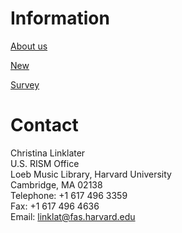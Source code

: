 # Information

[About us](/international/working-groups/united-states/home.html)

[New](/international/working-groups/united-states/news.html)

[Survey](/international/working-groups/united-states/update.html)

# Contact

Christina Linklater  
U.S. RISM Office  
Loeb Music Library, Harvard University  
Cambridge, MA 02138  
Telephone: +1 617 496 3359  
Fax: +1 617 496 4636  
Email: [linklat@fas.harvard.edu](mailto:linklat@fas.harvard.edu)
